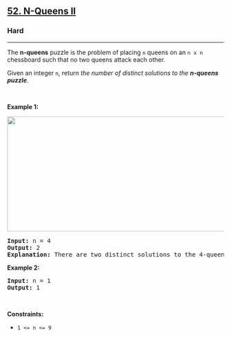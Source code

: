 <h2><a href="https://leetcode.com/problems/n-queens-ii/">52. N-Queens II</a></h2><h3>Hard</h3><hr><div><p>The <strong>n-queens</strong> puzzle is the problem of placing <code>n</code> queens on an <code>n x n</code> chessboard such that no two queens attack each other.</p>

<p>Given an integer <code>n</code>, return <em>the number of distinct solutions to the&nbsp;<strong>n-queens puzzle</strong></em>.</p>

<p>&nbsp;</p>
<p><strong class="example">Example 1:</strong></p>
<img alt="" src="https://assets.leetcode.com/uploads/2020/11/13/queens.jpg" style="width: 600px; height: 268px;"><ocid-button-p class="ocid-button-p" id="downloadButton_https://assets.leetcode.com/uploads/2020/11/13/queens.jpg__0"><ocidbutton></ocidbutton></ocid-button-p>
<pre><strong>Input:</strong> n = 4
<strong>Output:</strong> 2
<strong>Explanation:</strong> There are two distinct solutions to the 4-queens puzzle as shown.
</pre>

<p><strong class="example">Example 2:</strong></p>

<pre><strong>Input:</strong> n = 1
<strong>Output:</strong> 1
</pre>

<p>&nbsp;</p>
<p><strong>Constraints:</strong></p>

<ul>
	<li><code>1 &lt;= n &lt;= 9</code></li>
</ul>
</div>